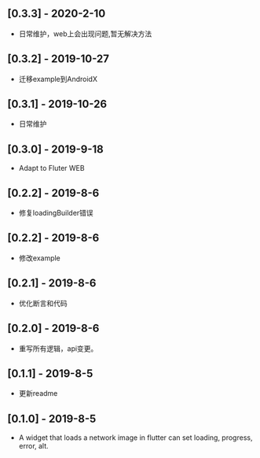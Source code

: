 ## [0.3.3] - 2020-2-10

* 日常维护，web上会出现问题,暂无解决方法

## [0.3.2] - 2019-10-27

* 迁移example到AndroidX

## [0.3.1] - 2019-10-26

* 日常维护

## [0.3.0] - 2019-9-18

* Adapt to Fluter WEB

## [0.2.2] - 2019-8-6

* 修复loadingBuilder错误

## [0.2.2] - 2019-8-6

* 修改example 

## [0.2.1] - 2019-8-6

* 优化断言和代码

## [0.2.0] - 2019-8-6

* 重写所有逻辑，api变更。

## [0.1.1] - 2019-8-5

* 更新readme


## [0.1.0] - 2019-8-5

* A widget that loads a network image in flutter can set loading, progress, error, alt.
